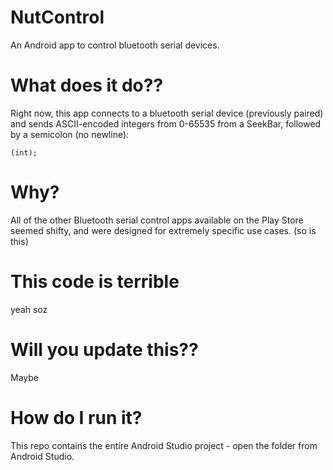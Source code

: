 NutControl
=========
An Android app to control bluetooth serial devices.
# What does it do??
Right now, this app connects to a bluetooth serial device (previously paired) and sends ASCII-encoded integers from 0-65535 from a SeekBar, followed by a semicolon (no newline):
```
(int);
```
# Why?
All of the other Bluetooth serial control apps available on the Play Store seemed shifty, and were designed for extremely specific use cases. (so is this)
# This code is terrible
yeah soz
# Will you update this??
Maybe
# How do I run it?
This repo contains the entire Android Studio project - open the folder from Android Studio.
